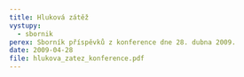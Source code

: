 ```yaml
---
title: Hluková zátěž
vystupy:
  - sbornik
perex: Sborník příspěvků z konference dne 28. dubna 2009.
date: 2009-04-28
file: hlukova_zatez_konference.pdf
---
```

